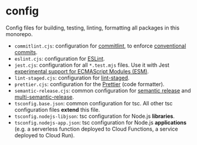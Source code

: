 # config

Config files for building, testing, linting, formatting all packages in this monorepo.

- `commitlint.cjs`: configuration for [commitlint](https://github.com/conventional-changelog/commitlint), to enforce [conventional commits](https://www.conventionalcommits.org/en/v1.0.0/).
- `eslint.cjs`: configuration for [ESLint](https://eslint.org/).
- `jest.cjs`: configuration for all `*.test.mjs` files. Use it with Jest [experimental support for ECMAScript Modules (ESM)](https://jestjs.io/docs/ecmascript-modules).
- `lint-staged.cjs`: configuration for [lint-staged](https://github.com/okonet/lint-staged).
- `prettier.cjs`: configuration for the [Prettier](https://prettier.io/) (code formatter).
- `semantic-release.cjs`: common configuration for [semantic release](https://github.com/semantic-release/semantic-release) and [multi-semantic-release](https://github.com/qiwi/multi-semantic-release).
- `tsconfig.base.json`: common configuration for tsc. All other tsc configuration files **extend** this file.
- `tsconfig.nodejs-libjson`: tsc configuration for Node.js **libraries**.
- `tsconfig.nodejs-app.json`: tsc configuration for Node.js **applications** (e.g. a serverless function deployed to Cloud Functions, a service deployed to Cloud Run).
